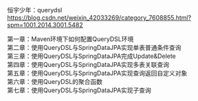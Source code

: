 恒宇少年：querydsl
https://blog.csdn.net/weixin_42033269/category_7608855.html?spm=1001.2014.3001.5482

第一章：Maven环境下如何配置QueryDSL环境  
第二章：使用QueryDSL与SpringDataJPA实现单表普通条件查询  
第三章：使用QueryDSL与SpringDataJPA完成Update&Delete  
第四章：使用QueryDSL与SpringDataJPA实现多表关联查询  
第五章：使用QueryDSL与SpringDataJPA实现查询返回自定义对象  
第六章：使用QueryDSL的聚合函数  
第七章：使用QueryDSL与SpringDataJPA实现子查询
